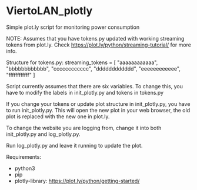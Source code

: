 # ViertoLAN_plotly
Simple plot.ly script for monitoring power consumption

NOTE: Assumes that you have tokens.py updated with working streaming tokens from plot.ly. Check https://plot.ly/python/streaming-tutorial/ for more info.

Structure for tokens.py:
streaming_tokens = [
	"aaaaaaaaaaaa",
	"bbbbbbbbbbbb",
	"cccccccccccc",
	"dddddddddddd",
	"eeeeeeeeeeee",
	"ffffffffffff"
]

Script currently assumes that there are six variables. To change this, you have to modify the labels in init_plotly.py and tokens in tokens.py

If you change your tokens or update plot structure in init_plotly.py, you have to run init_plotly.py. This will open the new plot in your web browser, the old plot is replaced with the new one in plot.ly.

To change the website you are logging from, change it into both init_plotly.py and log_plotly.py.

Run log_plotly.py and leave it running to update the plot.

Requirements:
* python3
* pip
* plotly-library: https://plot.ly/python/getting-started/
